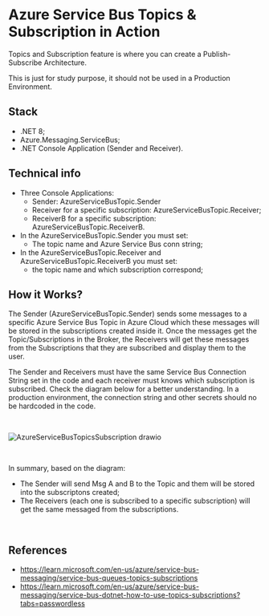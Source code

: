 # Azure Service Bus Topics & Subscription in Action
<p>
  Topics and Subscription feature is where you can create a Publish-Subscribe Architecture.
</p>

<p>
  This is just for study purpose, it should not be used in a Production Environment.
</p>

## Stack
- .NET 8;
-  Azure.Messaging.ServiceBus;
- .NET Console Application (Sender and Receiver).

## Technical info
- Three Console Applications:
  - Sender: AzureServiceBusTopic.Sender
  - Receiver for a specific subscription: AzureServiceBusTopic.Receiver;
  - ReceiverB for a specific subscription: AzureServiceBusTopic.ReceiverB.
- In the AzureServiceBusTopic.Sender you must set:
  - The topic name and Azure Service Bus conn string;
- In the AzureServiceBusTopic.Receiver and AzureServiceBusTopic.ReceiverB you must set:
  -  the topic name and which subscription correspond;


## How it Works?
<p>
  The Sender (AzureServiceBusTopic.Sender) sends some messages to a specific Azure Service Bus Topic in Azure Cloud which these messages will be stored in the subscriptions created inside it. Once the messages get the Topic/Subscriptions in the Broker, the Receivers will get these messages from the Subscriptions that they are subscribed and display them to the user.
</p>

<p>
  The Sender and Receivers must have the same Service Bus Connection String set in the code and each receiver must knows which subscription is subscribed. Check the diagram below for a better understanding.
  In a production environment, the connection string and other secrets should no be hardcoded in the code.
</p>

<br>

![AzureServiceBusTopicsSubscription drawio](https://github.com/user-attachments/assets/4c1311d7-fc8b-4b70-86ce-09b27bdb8a4d)

<br>

<p>
  In summary, based on the diagram: 
</p>
<ul>
  <li>The Sender will send Msg A and B to the Topic and them will be stored into the subscriptons created;</li>
  <li>The Receivers (each one is subscribed to a specific subscription) will get the same messaged from the subscriptions.</li>
</ul>

<br>

## References
- https://learn.microsoft.com/en-us/azure/service-bus-messaging/service-bus-queues-topics-subscriptions
- https://learn.microsoft.com/en-us/azure/service-bus-messaging/service-bus-dotnet-how-to-use-topics-subscriptions?tabs=passwordless
